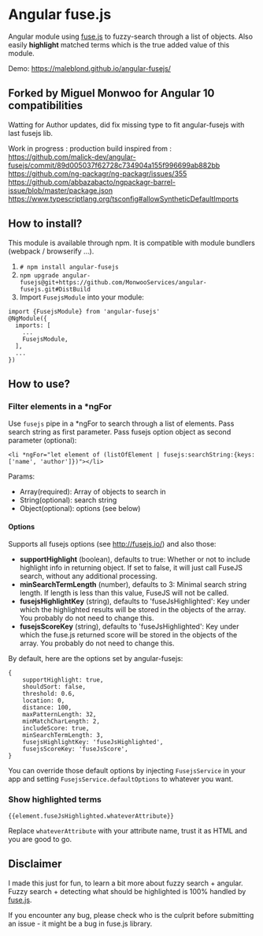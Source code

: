 # Angular fuse.js

Angular module using [fuse.js](http://fusejs.io/) to fuzzy-search through a list of objects.
Also easily **highlight** matched terms which is the true added value of this module.

Demo: <https://maleblond.github.io/angular-fusejs/>

## Forked by Miguel Monwoo for Angular 10 compatibilities
Watting for Author updates, did fix missing type to fit angular-fusejs with last fusejs lib.

Work in progress : production build inspired from :
https://github.com/malick-dev/angular-fusejs/commit/89d005037f62728c734904a155f996699ab882bb
https://github.com/ng-packagr/ng-packagr/issues/355
https://github.com/abbazabacto/ngpackagr-barrel-issue/blob/master/package.json
https://www.typescriptlang.org/tsconfig#allowSyntheticDefaultImports

## How to install?

This module is available through npm. It is compatible with module bundlers (webpack / browserify ...).

1. `# npm install angular-fusejs`
2. `npm upgrade angular-fusejs@git+https://github.com/MonwooServices/angular-fusejs.git#DistBuild`
3. Import `FusejsModule` into your module:
```
import {FusejsModule} from 'angular-fusejs'
@NgModule({
  imports: [
    ...
    FusejsModule,
  ],
  ...
})
```

## How to use?

### Filter elements in a *ngFor
Use `fusejs` pipe in a *ngFor to search through a list of elements. Pass search string as first parameter. Pass fusejs option object as second parameter (optional):
```
<li *ngFor="let element of (listOfElement | fusejs:searchString:{keys: ['name', 'author']})"></li>
```

Params:
- Array(required): Array of objects to search in
- String(optional): search string
- Object(optional): options (see below)

#### Options
Supports all fusejs options (see <http://fusejs.io/>) and also those:
- **supportHighlight** (boolean), defaults to true: Whether or not to include highlight info in returning object. If set to false, it will just call FuseJS search, without any additional processing.
- **minSearchTermLength** (number), defaults to 3: Minimal search string length. If length is less than this value, FuseJS will not be called.
- **fusejsHighlightKey** (string), defaults to 'fuseJsHighlighted': Key under which the highlighted results will be stored in the objects of the array. You probably do not need to change this.
- **fusejsScoreKey** (string), defaults to 'fuseJsHighlighted': Key under which the fuse.js returned score will be stored in the objects of the array. You probably do not need to change this.

By default, here are the options set by angular-fusejs:
```
{
    supportHighlight: true,
    shouldSort: false,
    threshold: 0.6,
    location: 0,
    distance: 100,
    maxPatternLength: 32,
    minMatchCharLength: 2,
    includeScore: true,
    minSearchTermLength: 3,
    fusejsHighlightKey: 'fuseJsHighlighted',
    fusejsScoreKey: 'fuseJsScore',
}
```

You can override those default options by injecting `FusejsService` in your app and setting `FusejsService.defaultOptions` to whatever you want.

### Show highlighted terms
```
{{element.fuseJsHighlighted.whateverAttribute}}
```
Replace `whateverAttribute` with your attribute name, trust it as HTML and you are good to go.

## Disclaimer

I made this just for fun, to learn a bit more about fuzzy search + angular. Fuzzy search + detecting what should be highlighted is 100% handled by [fuse.js](http://fusejs.io/).

If you encounter any bug, please check who is the culprit before submitting an issue - it might be a bug in fuse.js library.
